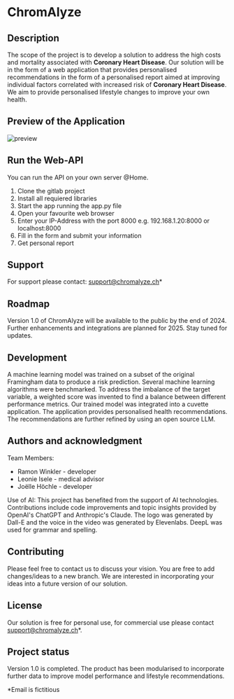 # ChromAlyze

## Description
The scope of the project is to develop a solution to address the high costs and mortality associated with **Coronary Heart Disease**.
Our solution will be in the form of a web application that provides personalised recommendations in the form of a personalised report aimed at improving individual factors correlated with increased risk of **Coronary Heart Disease**. We aim to provide personalised lifestyle changes to improve your own health.

## Preview of the Application
![preview](preview.gif)

## Run the Web-API
You can run the API on your own server @Home.
1. Clone the gitlab project
1. Install all requiered libraries
1. Start the app running the app.py file
1. Open your favourite web browser
1. Enter your IP-Address with the port 8000 e.g. 192.168.1.20:8000 or localhost:8000
1. Fill in the form and submit your information
1. Get personal report

## Support
For support please contact: support@chromalyze.ch*

## Roadmap
Version 1.0 of ChromAlyze will be available to the public by the end of 2024. Further enhancements and integrations are planned for 2025. 
Stay tuned for updates.

## Development
A machine learning model was trained on a subset of the original Framingham data to produce a risk prediction. Several machine learning algorithms were benchmarked. To address the imbalance of the target variable, a weighted score was invented to find a balance between different performance metrics. Our trained model was integrated into a cuvette application. The application provides personalised health recommendations. The recommendations are further refined by using an open source LLM.

## Authors and acknowledgment
Team Members: 
- Ramon Winkler - developer
- Leonie Isele - medical advisor
- Joëlle Höchle - developer

Use of AI:
This project has benefited from the support of AI technologies. Contributions include code improvements and topic insights provided by OpenAI's ChatGPT and Anthropic's Claude.
The logo was generated by Dall-E and the voice in the video was generated by Elevenlabs. DeepL was used for grammar and spelling. 

## Contributing
Please feel free to contact us to discuss your vision. You are free to add changes/ideas to a new branch. We are interested in incorporating your ideas into a future version of our solution.

## License
Our solution is free for personal use, for commercial use please contact support@chromalyze.ch*.

## Project status
Version 1.0 is completed. The product has been modularised to incorporate further data to improve model performance and lifestyle recommendations.




*Email is fictitious
